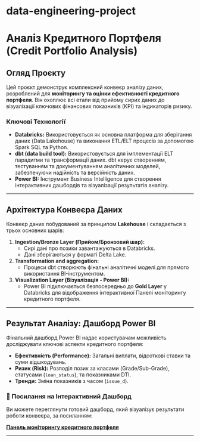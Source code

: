 # data-engineering-project

# Аналіз Кредитного Портфеля (Credit Portfolio Analysis)

## Огляд Проєкту

Цей проєкт демонструє комплексний конвеєр аналізу даних, розроблений для **моніторингу та оцінки ефективності кредитного портфеля**. Він охоплює всі етапи від прийому сирих даних до візуалізації ключових фінансових показників (KPI) та індикаторів ризику.

### Ключові Технології

* **Databricks:** Використовується як основна платформа для зберігання даних (Data Lakehouse) та виконання ETL/ELT процесів за допомогою Spark SQL та Python.
* **dbt (data build tool):** Використовується для імплементації ELT парадигми та трансформації даних. dbt керує створенням, тестуванням та документуванням аналітичних моделей, забезпечуючи надійність та версійність даних.
* **Power BI:** Інструмент Business Intelligence для створення інтерактивних дашбордів та візуалізації результатів аналізу.

---

## Архітектура Конвеєра Даних

Конвеєр даних побудований за принципом **Lakehouse** і складається з трьох основних шарів:

1.  **Ingestion/Bronze Layer (Прийом/Бронзовий шар):**
    * Сирі дані про позики завантажуються в Databricks.
    * Дані зберігаються у форматі Delta Lake.
2.  **Transformation and aggregation:**
    * Процеси dbt створюють фінальні аналітичні моделі для прямого використання BI-інструментом.
3.  **Visualization Layer (Візуалізація - Power BI):**
    * Power BI підключається безпосередньо до **Gold Layer** у Databricks для відображення інтерактивної Панелі моніторингу кредитного портфеля.

---

## Результат Аналізу: Дашборд Power BI

Фінальний дашборд Power BI надає користувачам можливість досліджувати ключові аспекти кредитного портфеля:

* **Ефективність (Performance):** Загальні виплати, відсоткові ставки та суми відшкодувань.
* **Ризик (Risk):** Розподіл позик за класами (Grade/Sub-Grade), статусами (`loan_status`), та показниками DTI.
* **Тренди:** Зміна показників з часом (`issue_d`).

### 🔗 Посилання на Інтерактивний Дашборд

Ви можете переглянути готовий дашборд, який візуалізує результати роботи конвеєра, за посиланням:

[**Панель моніторингу кредитного портфеля**](https://app.powerbi.com/groups/me/reports/84609847-568f-4635-b419-98db63d1f3ab?ctid=70a28522-969b-451f-bdb2-abfea3aaa5bf&pbi_source=linkShare&bookmarkGuid=201aa2de-3114-478b-a47b-a218e0120378)

---
